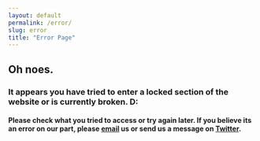 ```yaml
---
layout: default
permalink: /error/
slug: error
title: "Error Page"
---
```



## Oh noes.

### It appears you have tried to enter a locked section of the website or is currently broken.  D:

#### Please check what you tried to access or try again later.  If you believe its an error on our part, please [email](mailto:admin@ozseccon.com) us or send us a message on [Twitter](www.twitter.com/ozseccon).
